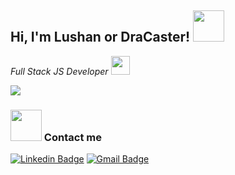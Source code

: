 
<h2> Hi, I'm Lushan or DraCaster! 
  <img src="https://media.giphy.com/media/mGcNjsfWAjY5AEZNw6/giphy.gif" width="50">
</h2>

  _Full Stack JS Developer_ <img src="https://media.giphy.com/media/WUlplcMpOCEmTGBtBW/giphy.gif" width="30"> 
  
  <img src="https://github-readme-stats.vercel.app/api?username=dracaster&&show_icons=true&title_color=f69e7b&icon_color=00c87b&text_color=f69e7b&bg_color=383e56">
</p>

### <img src="https://media.giphy.com/media/VgCDAzcKvsR6OM0uWg/giphy.gif" width="50"> Contact me 

[![Linkedin Badge](https://img.shields.io/badge/-Linkedin-blue?style=for-the-badge&logo=Linkedin&logoColor=white&link=https://www.linkedin.com/in/lujanrojasinformatica///)](https://www.linkedin.com/in/lujanrojasinformatica/) [![Gmail Badge](https://img.shields.io/badge/-lujanrojas.informatica@gmail.com-d44638?style=for-the-badge&logo=Gmail&logoColor=white&link=mailto:lujanrojas.informatica@gmail.com)](mailto:lujanrojas.informatica@gmail.com)
